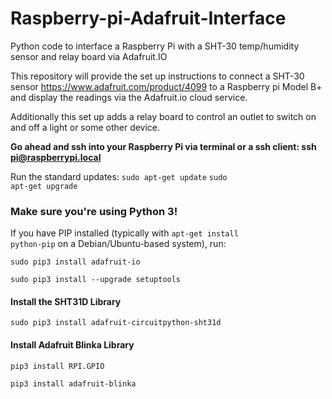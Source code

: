 # Raspberry-pi-Adafruit-Interface
Python code to interface a Raspberry Pi with a SHT-30 temp/humidity sensor and relay board via Adafruit.IO
 
This repository will provide the set up instructions to connect a SHT-30 sensor https://www.adafruit.com/product/4099 to a Raspberry pi Model B+ and display the readings via the Adafruit.io cloud service. 
 
Additionally this set up adds a relay board to control an outlet to switch on and off a light or some other device.
 
<strong>Go ahead and ssh into your Raspberry Pi via terminal or a ssh client:
ssh pi@raspberrypi.local</strong>
 
Run the standard updates:
<code>sudo apt-get update</code>
<code>sudo apt-get upgrade</code>
 
<h3> Make sure you're using Python 3! </h3>
 
If you have PIP installed (typically with <code>apt-get install python-pip</code> on a Debian/Ubuntu-based system), run:
 
<code>sudo pip3 install adafruit-io</code>
 
<code>sudo pip3 install --upgrade setuptools</code>
 
<h4>Install the SHT31D Library</h4>
<code>sudo pip3 install adafruit-circuitpython-sht31d</code>
 
<h4>Install Adafruit Blinka Library</h4>
<code>pip3 install RPI.GPIO</code>
 
<code>pip3 install adafruit-blinka</code>
